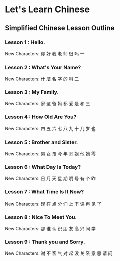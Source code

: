 # Let's Learn Chinese

## Simplified Chinese Lesson Outline

### Lesson 1 : Hello.
New Characters: 你 好 我 老 师 很 吗 一

### Lesson 2 : What's Your Name?
New Characters: 什 麼 名 字 的 叫 二

### Lesson 3 : My Family.
New Characters: 家 这 爸 妈 都 爱 是 和 三

### Lesson 4 : How Old Are You?
New Characters: 四 五 六 七 八 九 十 几 岁 也

### Lesson 5 : Brother and Sister.
New Characters: 男 女 孩 今 年 哥 姐 他 她 零

### Lesson 6 : What Day Is Today?
New Characters: 日 月 天 星 期 明 号 有 个 昨

### Lesson 7 : What Time Is It Now?
New Characters: 现 在 点 分 们 上 下 课 再 见 了

### Lesson 8 : Nice To Meet You.
New Characters: 那 谁 认 识 朋 友 高 兴 同 学

### Lesson 9 : Thank you and Sorry.
New Characters: 谢 不 客 气 对 起 没 关 系 意 思 请 问